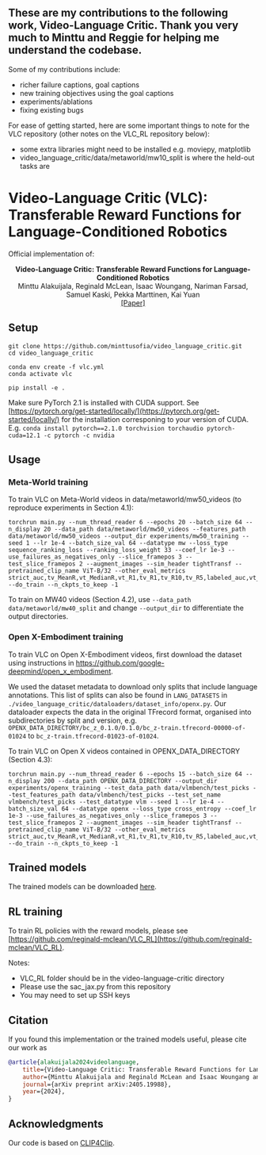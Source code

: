 ## These are my contributions to the following work, Video-Language Critic. Thank you very much to Minttu and Reggie for helping me understand the codebase.
Some of my contributions include:  
- richer failure captions, goal captions
- new training objectives using the goal captions
- experiments/ablations
- fixing existing bugs

For ease of getting started, here are some important things to note for the VLC repository (other notes on the VLC_RL repository below):
- some extra libraries might need to be installed e.g. moviepy, matplotlib
- video_language_critic/data/metaworld/mw10_split is where the held-out tasks are
# Video-Language Critic (VLC): Transferable Reward Functions for Language-Conditioned Robotics
Official implementation of:
<p align="center"><b>Video-Language Critic: Transferable Reward Functions for Language-Conditioned Robotics</b><br>
Minttu Alakuijala, Reginald McLean, Isaac Woungang, Nariman Farsad, Samuel Kaski, Pekka Marttinen, Kai Yuan<br>
<a href=https://arxiv.org/abs/2405.19988>[Paper]</a><br>

## Setup

```
git clone https://github.com/minttusofia/video_language_critic.git
cd video_language_critic

conda env create -f vlc.yml
conda activate vlc

pip install -e .
```
Make sure PyTorch 2.1 is installed with CUDA support. See [https://pytorch.org/get-started/locally/](https://pytorch.org/get-started/locally/) for the installation corresponing to your version of CUDA. E.g. `conda install pytorch==2.1.0 torchvision torchaudio pytorch-cuda=12.1 -c pytorch -c nvidia`

## Usage

### Meta-World training
To train VLC on Meta-World videos in data/metaworld/mw50_videos (to reproduce experiments in Section 4.1):
```
torchrun main.py --num_thread_reader 6 --epochs 20 --batch_size 64 --n_display 20 --data_path data/metaworld/mw50_videos --features_path data/metaworld/mw50_videos --output_dir experiments/mw50_training --seed 1 --lr 1e-4 --batch_size_val 64 --datatype mw --loss_type sequence_ranking_loss --ranking_loss_weight 33 --coef_lr 1e-3 --use_failures_as_negatives_only --slice_framepos 3 --test_slice_framepos 2 --augment_images --sim_header tightTransf --pretrained_clip_name ViT-B/32 --other_eval_metrics strict_auc,tv_MeanR,vt_MedianR,vt_R1,tv_R1,tv_R10,tv_R5,labeled_auc,vt_loss --do_train --n_ckpts_to_keep -1
```
To train on MW40 videos (Section 4.2), use `--data_path data/metaworld/mw40_split` and change `--output_dir` to differentiate the output directories.


### Open X-Embodiment training

To train VLC on Open X-Embodiment videos, first download the dataset using instructions in https://github.com/google-deepmind/open_x_embodiment.

We used the dataset metadata to download only splits that include language annotations. This list of splits can also be found in `LANG_DATASETS` in `./video_language_critic/dataloaders/dataset_info/openx.py`. Our dataloader expects the data in the original TFrecord format, organised into subdirectories by split and version, e.g. `OPENX_DATA_DIRECTORY/bc_z_0.1.0/0.1.0/bc_z-train.tfrecord-00000-of-01024` to `bc_z-train.tfrecord-01023-of-01024`.

To train VLC on Open X videos contained in OPENX_DATA_DIRECTORY (Section 4.3):
```
torchrun main.py --num_thread_reader 6 --epochs 15 --batch_size 64 --n_display 200 --data_path OPENX_DATA_DIRECTORY --output_dir experiments/openx_training --test_data_path data/vlmbench/test_picks --test_features_path data/vlmbench/test_picks --test_set_name vlmbench/test_picks --test_datatype vlm --seed 1 --lr 1e-4 --batch_size_val 64 --datatype openx --loss_type cross_entropy --coef_lr 1e-3 --use_failures_as_negatives_only --slice_framepos 3 --test_slice_framepos 2 --augment_images --sim_header tightTransf --pretrained_clip_name ViT-B/32 --other_eval_metrics strict_auc,tv_MeanR,vt_MedianR,vt_R1,tv_R1,tv_R10,tv_R5,labeled_auc,vt_loss --do_train --n_ckpts_to_keep -1
```

## Trained models

The trained models can be downloaded [here](https://drive.google.com/drive/folders/1oDMOgyXwX9M9w3Rw-Yj6fVeHx0t13AYG).

## RL training

To train RL policies with the reward models, please see [https://github.com/reginald-mclean/VLC_RL](https://github.com/reginald-mclean/VLC_RL).  
  
Notes:  
- VLC_RL folder should be in the video-language-critic directory
- Please use the sac_jax.py from this repository
- You may need to set up SSH keys

## Citation

If you found this implementation or the trained models useful, please cite our work as
```bibtex
@article{alakuijala2024videolanguage,
    title={Video-Language Critic: Transferable Reward Functions for Language-Conditioned Robotics},
    author={Minttu Alakuijala and Reginald McLean and Isaac Woungang and Nariman Farsad and Samuel Kaski and Pekka Marttinen and Kai Yuan},
    journal={arXiv preprint arXiv:2405.19988},
    year={2024},
}
```


## Acknowledgments
Our code is based on [CLIP4Clip](https://github.com/ArrowLuo/CLIP4Clip).
